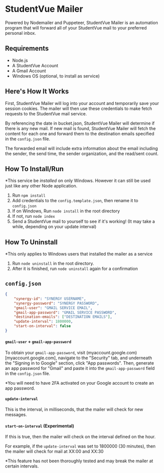 # StudentVue Mailer

 Powered by Nodemailer and Puppeteer, StudentVue Mailer is an automation program that will forward all of your StudentVue mail to your preferred personal
 inbox.

## Requirements

- Node.js
- A StudentVue Account
- A Gmail Account
- Windows OS (optional, to install as service)

## Here's How It Works

First, StudentVue Mailer will log into your account and temporarily save your session cookies. The mailer will then use these credentials to make fetch requests to the StudentVue mail service.

By referencing the date in bucket.json, StudentVue Mailer will determine if there is any new mail. If new mail is found, StudentVue Mailer will fetch the content for each one and forward them to the destination emails specified in the `config.json` file.

The forwarded email will include extra information about the email including the sender, the send time, the sender organization, and the read/sent count.

## How To Install/Run 

\*This service be *installed* on only Windows. However it can still be used just like any other Node application. 

1. Run `npm install`
2. Add credentials to the `config.template.json`, then rename it to `config.json`
3. If on Windows, Run `node install` in the root directory
3. If not, run `node index`
4. Send a StudentVue mail to yourself to see if it's working! (It may take a while, depending on your update interval)

## How To Uninstall

\*This only applies to Windows users that installed the mailer as a service

1. Run `node uninstall` in the root directory.
2. After it is finished, run `node uninstall` again for a confirmation

## `config.json`

```json
{
    "synergy-id": "SYNERGY USERNAME",
    "synergy-password": "SYNERGY PASSWORD",
    "gmail-user": "GMAIL SERVICE EMAIL",
    "gmail-app-password": "GMAIL SERVICE PASSWORD",
    "destination-emails": ["DESTINATION EMAILS"],
    "update-interval": 1800000,
    "start-on-interval": false
}
```

#### `gmail-user` + `gmail-app-password`

To obtain your `gmail-app-password`, visit (myaccount.google.com)[myaccount.google.com], navigate to the "Security" tab, and underneath the "Signing in to Google" section, click "App passwords". Then, generate an app password for "Gmail" and paste it into the `gmail-app-password` field in the `config.json` file.

*You will need to have 2FA activated on your Google account to create an app password.

#### `update-interval`

This is the interval, in milliseconds, that the mailer will check for new messages.

#### `start-on-interval` (Experimental)

If this is true, then the mailer will check on the interval defined on the hour.

For example, if the `update-interval` was set to 1800000 (30 minutes), then the mailer will check for mail at XX:00 and XX:30

*This feature has not been thoroughly tested and may break the mailer at certain intervals.

